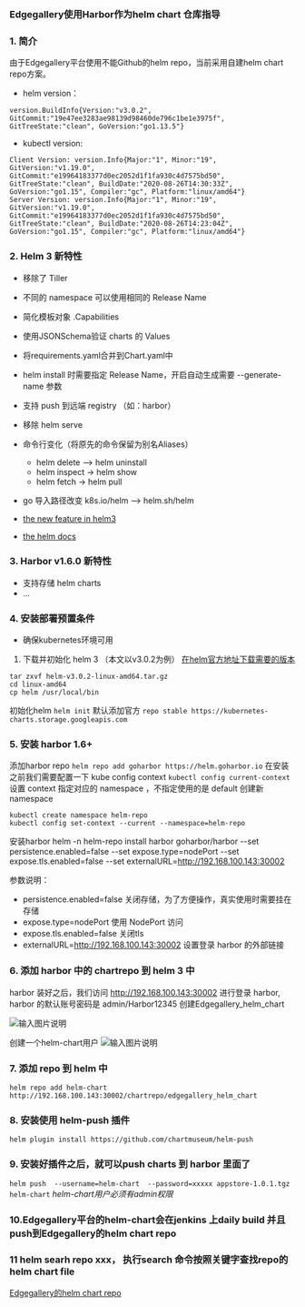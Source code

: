 ### Edgegallery使用Harbor作为helm chart 仓库指导
### 1. 简介

由于Edgegallery平台使用不能Github的helm repo，当前采用自建helm chart repo方案。

- helm version：

`version.BuildInfo{Version:"v3.0.2", GitCommit:"19e47ee3283ae98139d98460de796c1be1e3975f", GitTreeState:"clean", GoVersion:"go1.13.5"}`

- kubectl version:

```
Client Version: version.Info{Major:"1", Minor:"19", GitVersion:"v1.19.0", GitCommit:"e19964183377d0ec2052d1f1fa930c4d7575bd50", GitTreeState:"clean", BuildDate:"2020-08-26T14:30:33Z", GoVersion:"go1.15", Compiler:"gc", Platform:"linux/amd64"}
Server Version: version.Info{Major:"1", Minor:"19", GitVersion:"v1.19.0", GitCommit:"e19964183377d0ec2052d1f1fa930c4d7575bd50", GitTreeState:"clean", BuildDate:"2020-08-26T14:23:04Z", GoVersion:"go1.15", Compiler:"gc", Platform:"linux/amd64"}

```

### 2. Helm 3 新特性


- 移除了 Tiller
- 不同的 namespace 可以使用相同的 Release Name
- 简化模板对象 .Capabilities
- 使用JSONSchema验证 charts 的 Values
- 将requirements.yaml合并到Chart.yaml中
- helm install 时需要指定 Release Name，开启自动生成需要 --generate-name 参数
- 支持 push 到远端 registry （如：harbor）
- 移除 helm serve
- 命令行变化（将原先的命令保留为别名Aliases）

    - helm delete --> helm uninstall
    - helm inspect -> helm show
    - helm fetch -> helm pull
- go 导入路径改变 k8s.io/helm --> helm.sh/helm


- [the new feature in helm3](https://github.com/helm/helm/releases/tag/v3.0.0-alpha.1) 
- [the helm docs](https://v3.helm.sh/docs/)

### 3. Harbor v1.6.0 新特性


- 支持存储 helm charts
- ... 

### 4. 安装部署预置条件

- 确保kubernetes环境可用
1. 下载并初始化 helm 3  （本文以v3.0.2为例）
[在helm官方地址下载需要的版本](https://github.com/helm/helm/releases)


```
tar zxvf helm-v3.0.2-linux-amd64.tar.gz
cd linux-amd64
cp helm /usr/local/bin
```

初始化helm
`helm init`
默认添加官方 `repo stable https://kubernetes-charts.storage.googleapis.com`

### 5. 安装 harbor 1.6+

添加harbor repo
`helm repo add goharbor https://helm.goharbor.io`
在安装之前我们需要配置一下 kube config context
`kubectl config current-context`
设置 context 指定对应的 namespace ，不指定使用的是 default
创建新namespace 

```
kubectl create namespace helm-repo
kubectl config set-context --current --namespace=helm-repo
```

安装harbor
helm -n helm-repo install harbor goharbor/harbor --set persistence.enabled=false --set expose.type=nodePort --set expose.tls.enabled=false --set externalURL=http://192.168.100.143:30002

参数说明：


- persistence.enabled=false 关闭存储，为了方便操作，真实使用时需要挂在存储
- expose.type=nodePort 使用 NodePort 访问
- expose.tls.enabled=false 关闭tls
- externalURL=http://192.168.100.143:30002 设置登录 harbor 的外部链接




### 6. 添加 harbor 中的 chartrepo 到 helm 3 中

harbor 装好之后，我们访问 http://192.168.100.143:30002 进行登录 harbor, harbor 的默认账号密码是 admin/Harbor12345 
创建Edgegallery_helm_chart

![输入图片说明](https://images.gitee.com/uploads/images/2020/0905/170927_3d2d8227_7624512.png "helm-repo.png")

创建一个helm-chart用户
![输入图片说明](https://images.gitee.com/uploads/images/2020/0905/171224_18bedda5_7624512.png "helm-repo-user.png")


### 7. 添加 repo 到 helm 中

`helm repo add helm-chart http://192.168.100.143:30002/chartrepo/edgegallery_helm_chart`

### 8. 安装使用 helm-push 插件
`helm plugin install https://github.com/chartmuseum/helm-push`

### 9. 安装好插件之后，就可以push charts 到 harbor 里面了
`helm push  --username=helm-chart  --password=xxxxx appstore-1.0.1.tgz    helm-chart`
 _helm-chart用户必须有admin权限_ 

### 10.Edgegallery平台的helm-chart会在jenkins 上daily build 并且push到Edgegallery的helm chart repo

### 11 helm searh repo xxx， 执行search 命令按照关键字查找repo的helm chart file

[Edgegallery的helm chart repo](http://119.8.55.191:30002/)